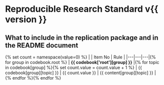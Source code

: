 # Reproducible Research Standard v{{ version }}
## What to include in the replication package and in the README document

{% set count = namespace(value=0) %}
| | Item No | Rule | 
|---|---|---|{% for group in codebook.root %}
| **{{ codebook['root'][group] }}** |{% for topic in codebook[group] %}{% set count.value = count.value + 1 %}
| {{ codebook[group][topic] }} | {{ count.value }} | {{ content[group][topic] }} | {% endfor %}{% endfor %}
